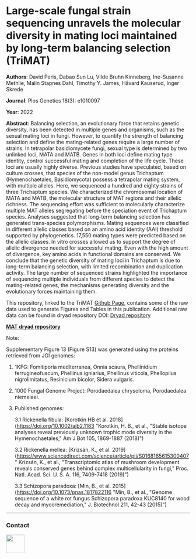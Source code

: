 # Large-scale fungal strain sequencing unravels the molecular diversity in mating loci maintained by long-term balancing selection (TriMAT)
**Authors**: David Peris, Dabao Sun Lu, Vilde Bruhn Kinneberg, Ine-Susanne Methlie, Malin Stapnes Dahl, Timothy Y. James, Håvard Kauserud, Inger Skrede

**Journal**: Plos Genetics 18(3): e1010097

**Year**: 2022

**Abstract**: Balancing selection, an evolutionary force that retains genetic diversity, has been detected in multiple genes and organisms, such as the sexual mating loci in fungi. However, to quantify the strength of balancing selection and define the mating-related genes require a large number of strains. In tetrapolar basidiomycete fungi, sexual type is determined by two unlinked loci, MATA and MATB. Genes in both loci define mating type identity, control successful mating and completion of the life cycle. These loci are usually highly diverse. Previous studies have speculated, based on culture crosses, that species of the non-model genus Trichaptum (Hymenochaetales, Basidiomycota) possess a tetrapolar mating system, with multiple alleles. Here, we sequenced a hundred and eighty strains of three Trichaptum species. We characterized the chromosomal location of MATA and MATB, the molecular structure of MAT regions and their allelic richness. The sequencing effort was sufficient to molecularly characterize multiple MAT alleles segregating before the speciation event of Trichaptum species. Analyses suggested that long-term balancing selection has generated trans-species polymorphisms. Mating sequences were classified in different allelic classes based on an amino acid identity (AAI) threshold supported by phylogenetics. 17,550 mating types were predicted based on the allelic classes. In vitro crosses allowed us to support the degree of allelic divergence needed for successful mating. Even with the high amount of divergence, key amino acids in functional domains are conserved. We conclude that the genetic diversity of mating loci in Trichaptum is due to long-term balancing selection, with limited recombination and duplication activity. The large number of sequenced strains highlighted the importance of sequencing multiple individuals from different species to detect the mating-related genes, the mechanisms generating diversity and the evolutionary forces maintaining them. 

This repository, linked to the TriMAT [Github Page](https://perisd.github.io/TriMAT/ "TriMAT Webpage"), contains some of the raw data used to generate Figures and Tables in this publication. Additional raw data can be found in dryad repository DOI: [Dryad repository](https://doi.org/10.5061/dryad.fxpnvx0t4 "Dryad repository")

**[MAT dryad repository](https://doi.org/10.5061/dryad.fxpnvx0t4 "MAT dryad")**

Note:

Supplementary Figure 13 (Figure S13) was generated using the proteins retrieved from JGI genomes:
1. 1KFG: Fomitiporia mediterranea, Onnia scaura, Phellinidium ferrugineofuscum, Phellinus igniarius, Phellinus viticola, Phellopilus nigrolimitatus, Resinicium bicolor, Sidera vulgaris.
2. 1000 Fungal Genome Project: Porodaedalea chrysoloma, Porodaedalea niemelaei.
3. Published genomes:
    
    3.1 Rickenella fibula: [Korotkin HB et al. 2018](https://doi.org/10.1002/ajb2.1183 "Korotkin, H. B., et al., "Stable isotope analyses reveal previously unknown trophic mode diversity in the Hymenochaetales," Am J Bot 105, 1869-1887 (2018)")
    
    3.2 Rickenella mellea: [Krizsán, K., et al. 2019](https://www.sciencedirect.com/science/article/pii/S0168165615300407 " Krizsán, K., et al., "Transcriptomic atlas of mushroom development reveals conserved genes behind complex multicellularity in fungi," Proc. Natl. Acad. Sci. U. S. A. 116, 7409-7418 (2019)")
    
    3.3 Schizopora paradoxa: [Min, B., et al. 2015](https://doi.org/10.1073/pnas.1817822116 "Min, B., et al., "Genome sequence of a white rot fungus Schizopora paradoxa KUC8140 for wood decay and mycoremediation," J. Biotechnol 211, 42-43 (2015)")

***

### Contact

[<img src="https://www.uv.es/perisnav/Index/twitter-logo.png" width="50"/>](https://linktr.ee/PerisD)


